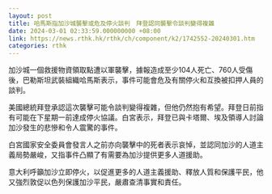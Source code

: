```yaml
---
layout: post
title: 哈馬斯指加沙城襲擊或危及停火談判　拜登認同襲擊令談判變得複雜
date: 2024-03-01 02:33:59.000000000 +08:00
link: https://news.rthk.hk/rthk/ch/component/k2/1742552-20240301.htm
categories: rthk
---
```


加沙城一個救援物資領取點遭以軍襲擊，據報造成至少104人死亡、760人受傷後，巴勒斯坦武裝組織哈馬斯表示，事件可能會危及有關停火和互換被扣押人員的談判。

美國總統拜登承認這次襲擊可能令談判變得複雜，但他仍然抱有希望。拜登日前指有可能在下星期一前達成停火協議。白宮表示，拜登已與卡塔爾、埃及領導人討論加沙發生的悲慘和令人震驚的事件。

白宮國家安全委員會發言人之前亦向襲擊中的死者表示哀悼，並認同加沙的人道主義局勢嚴峻，又指事件凸顯了有需要為加沙提供更多人道援助。

意大利呼籲加沙立即停火，以促進更多的人道主義援助、釋放人質和保護平民，他又強烈敦促以色列保護加沙平民，嚴肅查清事實和責任。
